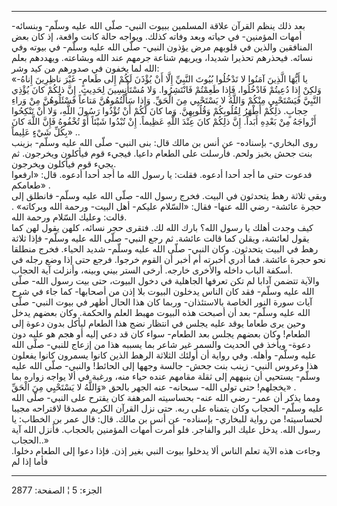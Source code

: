------------------------------------------------------------------------

بعد ذلك ينظم القرآن علاقة المسلمين ببيوت النبي- صلّى الله عليه وسلّم-
وبنسائه- أمهات المؤمنين- في حياته وبعد وفاته كذلك. ويواجه حالة كانت
واقعة، إذ كان بعض المنافقين والذين في قلوبهم مرض يؤذون النبي- صلّى الله
عليه وسلّم- في بيوته وفي نسائه. فيحذرهم تحذيرا شديدا، ويريهم شناعة جرمهم
عند الله وبشاعته. ويهددهم بعلم الله لما يخفون في صدورهم من كيد وشر:  
«يا أَيُّهَا الَّذِينَ آمَنُوا لا تَدْخُلُوا بُيُوتَ النَّبِيِّ إِلَّا أَنْ يُؤْذَنَ لَكُمْ إِلى طَعامٍ- غَيْرَ
ناظِرِينَ إِناهُ- وَلكِنْ إِذا دُعِيتُمْ فَادْخُلُوا، فَإِذا طَعِمْتُمْ فَانْتَشِرُوا. وَلا مُسْتَأْنِسِينَ
لِحَدِيثٍ. إِنَّ ذلِكُمْ كانَ يُؤْذِي النَّبِيَّ فَيَسْتَحْيِي مِنْكُمْ وَاللَّهُ لا يَسْتَحْيِي مِنَ الْحَقِّ. وَإِذا
سَأَلْتُمُوهُنَّ مَتاعاً فَسْئَلُوهُنَّ مِنْ وَراءِ حِجابٍ. ذلِكُمْ أَطْهَرُ لِقُلُوبِكُمْ وَقُلُوبِهِنَّ. وَما كانَ
لَكُمْ أَنْ تُؤْذُوا رَسُولَ اللَّهِ، وَلا أَنْ تَنْكِحُوا أَزْواجَهُ مِنْ بَعْدِهِ أَبَداً. إِنَّ ذلِكُمْ كانَ
عِنْدَ اللَّهِ عَظِيماً. إِنْ تُبْدُوا شَيْئاً أَوْ تُخْفُوهُ فَإِنَّ اللَّهَ كانَ بِكُلِّ شَيْءٍ عَلِيماً» ..  
روى البخاري- بإسناده- عن أنس بن مالك قال: بنى النبي- صلّى الله عليه وسلّم-
بزينب بنت جحش بخبز ولحم. فأرسلت على الطعام داعيا. فيجيء قوم فيأكلون
ويخرجون. ثم يجيء قوم فيأكلون ويخرجون.  
فدعوت حتى ما أجد أحدا أدعوه. فقلت: يا رسول الله ما أجد أحدا أدعوه. قال:
«ارفعوا طعامكم» .  
وبقي ثلاثة رهط يتحدثون في البيت. فخرج رسول الله- صلّى الله عليه وسلّم-
فانطلق إلى حجرة عائشة- رضي الله عنها- فقال: «السّلام عليكم- أهل البيت-
ورحمة الله وبركاته» . قالت: وعليك السّلام ورحمة الله.  
كيف وجدت أهلك يا رسول الله؟ بارك الله لك. فتقرى حجر نسائه، كلهن يقول لهن
كما يقول لعائشة، ويقلن كما قالت عائشة. ثم رجع النبي- صلّى الله عليه وسلّم-
فإذا ثلاثة رهط في البيت يتحدثون. وكان النبي- صلّى الله عليه وسلّم- شديد
الحياء. فخرج منطلقا نحو حجرة عائشة. فما أدري أخبرته أم أخبر أن القوم
خرجوا. فرجع حتى إذا وضع رجله في أسكفة الباب داخله والأخرى خارجه. أرخى
الستر بيني وبينه، وأنزلت آية الحجاب.  
والآية تتضمن آدابا لم تكن تعرفها الجاهلية في دخول البيوت، حتى بيت رسول
الله- صلّى الله عليه وسلّم- فقد كان الناس يدخلون البيوت بلا إذن من
أصحابها- كما جاء في شرح آيات سورة النور الخاصة بالاستئذان- وربما كان هذا
الحال أظهر في بيوت النبي- صلّى الله عليه وسلّم- بعد أن أصبحت هذه البيوت
مهبط العلم والحكمة. وكان بعضهم يدخل وحين يرى طعاما يوقد عليه يجلس في
انتظار نضج هذا الطعام ليأكل بدون دعوة إلى الطعام! وكان بعضهم يجلس بعد
الطعام- سواء كان قد دعي إليه أو هجم هو عليه دون دعوة- ويأخذ في الحديث
والسمر غير شاعر بما يسببه هذا من إزعاج للنبي- صلّى الله عليه وسلّم- وأهله.
وفي رواية أن أولئك الثلاثة الرهط الذين كانوا يسمرون كانوا يفعلون هذا
وعروس النبي- زينب بنت جحش- جالسة وجهها إلى الحائط! والنبي- صلّى الله عليه
وسلّم- يستحيي أن ينبههم إلى ثقلة مقامهم عنده حياء منه، ورغبة في ألا يواجه
زواره بما يخجلهم! حتى تولى الله- سبحانه- عنه الجهر بالحق «وَاللَّهُ لا
يَسْتَحْيِي مِنَ الْحَقِّ» .  
ومما يذكر أن عمر- رضي الله عنه- بحساسيته المرهفة كان يقترح على النبي-
صلّى الله عليه وسلّم- الحجاب وكان يتمناه على ربه. حتى نزل القرآن الكريم
مصدقا لاقتراحه مجيبا لحساسيته! من رواية للبخاري- بإسناده- عن أنس بن
مالك. قال: قال عمر بن الخطاب: يا رسول الله. يدخل عليك البر والفاجر. فلو
أمرت أمهات المؤمنين بالحجاب. فأنزل الله آية الحجاب..»  
وجاءت هذه الآية تعلم الناس ألا يدخلوا بيوت النبي بغير إذن. فإذا دعوا إلى
الطعام دخلوا. فأما إذا لم

------------------------------------------------------------------------

الجزء: 5 ¦ الصفحة: 2877
